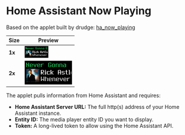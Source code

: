 # Home Assistant Now Playing

Based on the applet built by drudge: [ha_now_playing](https://github.com/drudge/smart-matrix-server/tree/main/applets/ha_now_playing)

| Size   | Preview                       |
|--------|-------------------------------|
| **1x** | ![1x](ha_now_playing.webp)    |
| **2x** | ![2x](ha_now_playing@2x.webp) |

The applet pulls information from Home Assistant and requires:

- **Home Assistant Server URL:** The full http(s) address of your Home Assistant instance.
- **Entity ID:** The media player entity ID you want to display.
- **Token:** A long-lived token to allow using the Home Assistant API.
